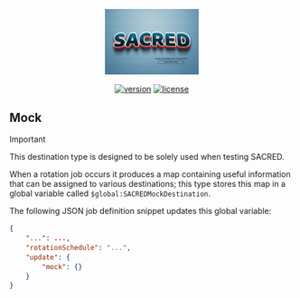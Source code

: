 <div align="center">
    <p>
        <a align="center" href="" target="_blank">
            <img width="33%" src="../SACRED.png">
        </a>
    </p>

[![version](https://img.shields.io/powershellgallery/v/SACRED.Job)](https://www.powershellgallery.com/packages/SACRED.Job)
[![license](https://img.shields.io/github/license/ccdigix/SACRED)](https://opensource.org/license/mit/)
</div>

## Mock

> [!IMPORTANT]
> This destination type is designed to be solely used when testing SACRED.

When a rotation job occurs it produces a map containing useful information that can be assigned to various destinations; this type stores this map in a global variable called `$global:SACREDMockDestination`.

The following JSON job definition snippet updates this global variable:

```json
{
    "...": ...,
    "rotationSchedule": "...",
    "update": {
        "mock": {}
    }
}
```